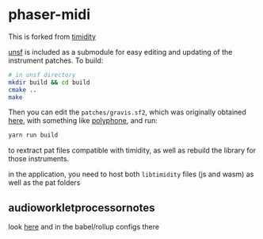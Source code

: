 # phaser-midi

This is forked from [timidity](https://github.com/feross/timidity) 

[unsf](https://github.com/psi29a/unsf) is included as a submodule for easy editing and updating of the instrument patches.  To build:

``` sh
# in unsf directory
mkdir build && cd build
cmake ..
make
```

Then you can edit the `patches/gravis.sf2`, which was originally obtained [here](https://archive.org/details/GravisUltrasoundClassicPachSetV1.6), with something like [polyphone](https://github.com/davy7125/polyphone), and run:

``` sh
yarn run build
```

to rextract pat files compatible with timidity, as well as rebuild the library for those instruments.

in the application, you need to host both `libtimidity` files (js and wasm) as well as the pat folders


## audioworkletprocessornotes

look [here](https://github.com/cutterbl/soundtouchjs-audio-worklet/blob/master/src/SoundTouchWorklet.js) and in the babel/rollup configs there
